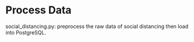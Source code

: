 # Process Data

social_distancing.py: preprocess the raw data of social distancing then load into PostgreSQL. 
